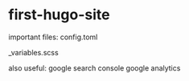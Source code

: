 # first-hugo-site

important files:
config.toml

_variables.scss

also useful:
google search console
google analytics